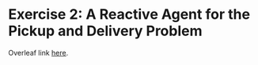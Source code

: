 # Exercise 2: A Reactive Agent for the Pickup and Delivery Problem
Overleaf link [here](https://www.overleaf.com/1615262219smrybvqdjzrs).